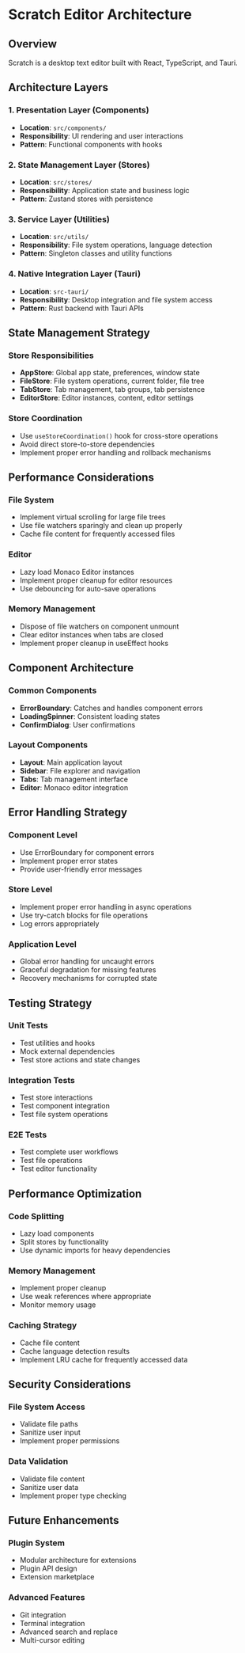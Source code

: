 # Scratch Editor Architecture

## Overview
Scratch is a desktop text editor built with React, TypeScript, and Tauri.

## Architecture Layers

### 1. Presentation Layer (Components)
- **Location**: `src/components/`
- **Responsibility**: UI rendering and user interactions
- **Pattern**: Functional components with hooks

### 2. State Management Layer (Stores)
- **Location**: `src/stores/`
- **Responsibility**: Application state and business logic
- **Pattern**: Zustand stores with persistence

### 3. Service Layer (Utilities)
- **Location**: `src/utils/`
- **Responsibility**: File system operations, language detection
- **Pattern**: Singleton classes and utility functions

### 4. Native Integration Layer (Tauri)
- **Location**: `src-tauri/`
- **Responsibility**: Desktop integration and file system access
- **Pattern**: Rust backend with Tauri APIs

## State Management Strategy

### Store Responsibilities
- **AppStore**: Global app state, preferences, window state
- **FileStore**: File system operations, current folder, file tree
- **TabStore**: Tab management, tab groups, tab persistence
- **EditorStore**: Editor instances, content, editor settings

### Store Coordination
- Use `useStoreCoordination()` hook for cross-store operations
- Avoid direct store-to-store dependencies
- Implement proper error handling and rollback mechanisms

## Performance Considerations

### File System
- Implement virtual scrolling for large file trees
- Use file watchers sparingly and clean up properly
- Cache file content for frequently accessed files

### Editor
- Lazy load Monaco Editor instances
- Implement proper cleanup for editor resources
- Use debouncing for auto-save operations

### Memory Management
- Dispose of file watchers on component unmount
- Clear editor instances when tabs are closed
- Implement proper cleanup in useEffect hooks

## Component Architecture

### Common Components
- **ErrorBoundary**: Catches and handles component errors
- **LoadingSpinner**: Consistent loading states
- **ConfirmDialog**: User confirmations

### Layout Components
- **Layout**: Main application layout
- **Sidebar**: File explorer and navigation
- **Tabs**: Tab management interface
- **Editor**: Monaco editor integration

## Error Handling Strategy

### Component Level
- Use ErrorBoundary for component errors
- Implement proper error states
- Provide user-friendly error messages

### Store Level
- Implement proper error handling in async operations
- Use try-catch blocks for file operations
- Log errors appropriately

### Application Level
- Global error handling for uncaught errors
- Graceful degradation for missing features
- Recovery mechanisms for corrupted state

## Testing Strategy

### Unit Tests
- Test utilities and hooks
- Mock external dependencies
- Test store actions and state changes

### Integration Tests
- Test store interactions
- Test component integration
- Test file system operations

### E2E Tests
- Test complete user workflows
- Test file operations
- Test editor functionality

## Performance Optimization

### Code Splitting
- Lazy load components
- Split stores by functionality
- Use dynamic imports for heavy dependencies

### Memory Management
- Implement proper cleanup
- Use weak references where appropriate
- Monitor memory usage

### Caching Strategy
- Cache file content
- Cache language detection results
- Implement LRU cache for frequently accessed data

## Security Considerations

### File System Access
- Validate file paths
- Sanitize user input
- Implement proper permissions

### Data Validation
- Validate file content
- Sanitize user data
- Implement proper type checking

## Future Enhancements

### Plugin System
- Modular architecture for extensions
- Plugin API design
- Extension marketplace

### Advanced Features
- Git integration
- Terminal integration
- Advanced search and replace
- Multi-cursor editing 
